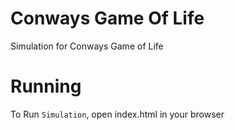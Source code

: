 # Conways Game Of Life

Simulation for Conways Game of Life

# Running

To Run `Simulation`, open index.html in your browser

